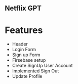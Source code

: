 ## Netflix GPT

# Features
- Header
- Login Form
- Sign up Form
- Firsebase setup
- Create SignUp User Account
- Implemented Sign Out 
- Update Profile